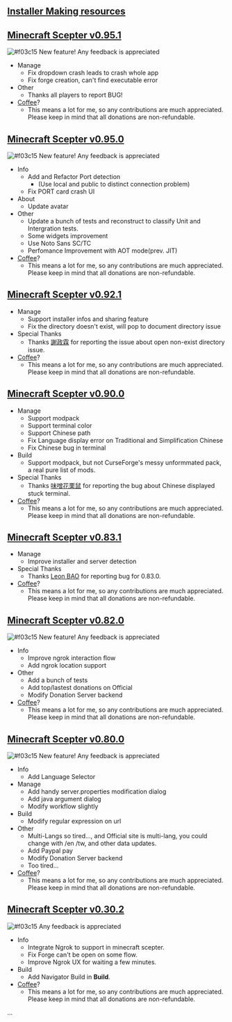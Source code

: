 [Installer Making resources](https://drive.google.com/open?id=1fjVOSpLl6JvrPHPLkFzHDUCmxA5aSnbO)
---
## [Minecraft Scepter v0.95.1](https://github.com/MinecraftScepter/MinecraftScepterVersioner/releases/download/0.95.1/minecraft_scepter.zip) ##
![#f03c15](https://placehold.it/15/f03c15/000000?text=+) New feature! Any feedback is appreciated

* Manage
    - Fix dropdown crash leads to crash whole app 
    - Fix forge creation, can't find executable error
* Other
    - Thanks all players to report BUG!
* [Coffee](http://bit.ly/minecraftscepterdonation_en)?
    -  This means a lot for me, so any contributions are much appreciated. Please keep in mind that all donations are non-refundable.

## [Minecraft Scepter v0.95.0](https://github.com/MinecraftScepter/MinecraftScepterVersioner/releases/download/0.95.0/minecraft_scepter.zip) ##
![#f03c15](https://placehold.it/15/f03c15/000000?text=+) New feature! Any feedback is appreciated

* Info
    - Add and Refactor Port detection
      * (Use local and public to distinct connection problem)
    - Fix PORT card crash UI
* About
    - Update avatar
* Other
    - Update a bunch of tests and reconstruct to classify Unit and Intergration tests.
    - Some widgets improvement
    - Use Noto Sans SC/TC
    - Perfomance Improvement with AOT mode(prev. JIT)
* [Coffee](http://bit.ly/minecraftscepterdonation_en)?
    -  This means a lot for me, so any contributions are much appreciated. Please keep in mind that all donations are non-refundable.

## [Minecraft Scepter v0.92.1](https://github.com/Tokenyet/MinecraftScepterVersioner/releases/download/0.92.1/minecraft_scepter.zip) ##
* Manage
    -  Support installer infos and sharing feature
    -  Fix the directory doesn't exist, will pop to document directory issue
* Special Thanks
    -  Thanks [謝政霖](https://www.youtube.com/channel/UCKtRUd9iFrsVBFaK-KaeGWg) for reporting the issue about open non-exist directory issue.
* [Coffee](http://bit.ly/minecraftscepterdonation_en)?
    -  This means a lot for me, so any contributions are much appreciated. Please keep in mind that all donations are non-refundable.
    
## [Minecraft Scepter v0.90.0](https://github.com/Tokenyet/MinecraftScepterVersioner/releases/download/0.90.0/minecraft_scepter.zip) ##
* Manage
    -  Support modpack
    -  Support terminal color
    -  Support Chinese path
    -  Fix Language display error on Traditional and Simplification Chinese
    -  Fix Chinese bug in terminal
* Build
    -  Support modpack, but not CurseForge's messy unformmated pack, a real pure list of mods.
* Special Thanks
    -  Thanks [味噌花栗鼠](https://www.youtube.com/channel/UCCZSS6L8dRXqpWiMc-q7YpQ) for reporting the bug about Chinese displayed stuck terminal.
* [Coffee](http://bit.ly/minecraftscepterdonation_en)?
    -  This means a lot for me, so any contributions are much appreciated. Please keep in mind that all donations are non-refundable.
    
## [Minecraft Scepter v0.83.1](https://github.com/Tokenyet/MinecraftScepterVersioner/releases/download/0.83.1/minecraft_scepter.zip) ##
* Manage
    -  Improve installer and server detection
* Special Thanks
    -  Thanks [Leon BAO](https://www.youtube.com/channel/UCtAwjhyiguuXSK39jye3lUg) for reporting bug for 0.83.0.
* [Coffee](http://bit.ly/minecraftscepterdonation_en)?
    -  This means a lot for me, so any contributions are much appreciated. Please keep in mind that all donations are non-refundable.
    
## [Minecraft Scepter v0.82.0](https://github.com/Tokenyet/MinecraftScepterVersioner/releases/download/0.82.0/minecraft_scepter.zip) ##
![#f03c15](https://placehold.it/15/f03c15/000000?text=+) New feature! Any feedback is appreciated

* Info
    -  Improve ngrok interaction flow
    -  Add ngrok location support
* Other
    -  Add a bunch of tests
    -  Add top/lastest donations on Official
    -  Modify Donation Server backend
* [Coffee](http://bit.ly/minecraftscepterdonation_en)?
    -  This means a lot for me, so any contributions are much appreciated. Please keep in mind that all donations are non-refundable.

## [Minecraft Scepter v0.80.0](https://github.com/Tokenyet/MinecraftScepterVersioner/releases/download/0.80.0/minecraft_scepter.zip) ##
![#f03c15](https://placehold.it/15/f03c15/000000?text=+) New feature! Any feedback is appreciated

* Info
    -  Add Language Selector
* Manage
    -  Add handy server.properties modification dialog
    -  Add java argument dialog
    -  Modify workflow slightly 
* Build
    -  Modify regular expression on url
* Other
    -  Multi-Langs so tired..., and Official site is multi-lang, you could change with /en /tw, and other data updates.
    -  Add Paypal pay
    -  Modify Donation Server backend
    -  Too tired...
* [Coffee](http://bit.ly/minecraftscepterdonation_en)?
    -  This means a lot for me, so any contributions are much appreciated. Please keep in mind that all donations are non-refundable.

## [Minecraft Scepter v0.30.2](https://github.com/Tokenyet/MinecraftScepterVersioner/releases/download/0.30.2/minecraft_scepter.zip) ##
![#f03c15](https://placehold.it/15/f03c15/000000?text=+) Any feedback is appreciated

* Info
    -  Integrate Ngrok to support in minecraft scepter.
    -  Fix Forge can't be open on some flow.
    -  Improve Ngrok UX for waiting a few minutes.
* Build
    -  Add Navigator Build in **Build**.
* [Coffee](http://bit.ly/minecraftscepterdonation_en)?
    -  This means a lot for me, so any contributions are much appreciated. Please keep in mind that all donations are non-refundable.

...